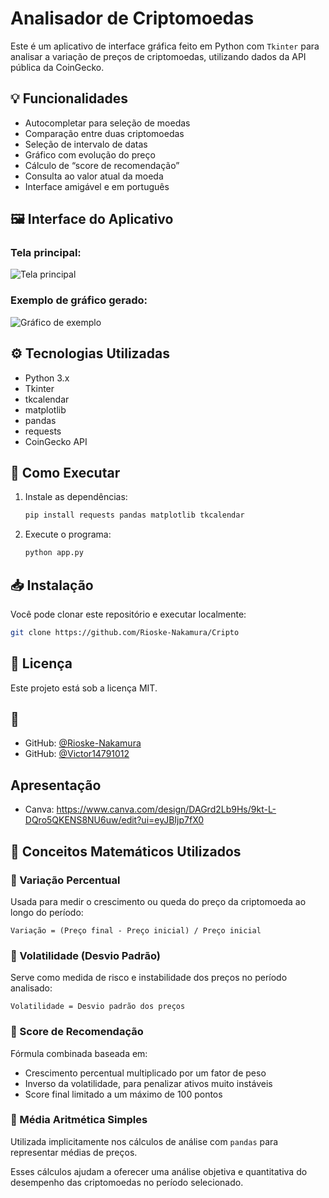 
# Analisador de Criptomoedas

Este é um aplicativo de interface gráfica feito em Python com `Tkinter` para analisar a variação de preços de criptomoedas, utilizando dados da API pública da CoinGecko.

## 💡 Funcionalidades

- Autocompletar para seleção de moedas
- Comparação entre duas criptomoedas
- Seleção de intervalo de datas
- Gráfico com evolução do preço
- Cálculo de “score de recomendação”
- Consulta ao valor atual da moeda
- Interface amigável e em português

## 🖼️ Interface do Aplicativo

### Tela principal:

![Tela principal](/Cripto-main/img/figura.png)

### Exemplo de gráfico gerado:

![Gráfico de exemplo](/Cripto-main/img/Figure_1.png)

## ⚙️ Tecnologias Utilizadas

- Python 3.x
- Tkinter
- tkcalendar
- matplotlib
- pandas
- requests
- CoinGecko API

## 🧪 Como Executar

1. Instale as dependências:
   ```bash
   pip install requests pandas matplotlib tkcalendar
   ```

2. Execute o programa:
   ```bash
   python app.py
   ```

## 📥 Instalação

Você pode clonar este repositório e executar localmente:

```bash
git clone https://github.com/Rioske-Nakamura/Cripto

```

## 📄 Licença

Este projeto está sob a licença MIT.

## 👤

- GitHub: [@Rioske-Nakamura](https://github.com/Rioske-Nakamura)
- GitHub: [@Victor14791012](https://github.com/Victor14791012)

## Apresentação

- Canva: https://www.canva.com/design/DAGrd2Lb9Hs/9kt-L-DQro5QKENS8NU6uw/edit?ui=eyJBIjp7fX0



## 📐 Conceitos Matemáticos Utilizados

### 🔹 Variação Percentual
Usada para medir o crescimento ou queda do preço da criptomoeda ao longo do período:

```
Variação = (Preço final - Preço inicial) / Preço inicial
```

### 🔹 Volatilidade (Desvio Padrão)
Serve como medida de risco e instabilidade dos preços no período analisado:

```
Volatilidade = Desvio padrão dos preços
```

### 🔹 Score de Recomendação
Fórmula combinada baseada em:
- Crescimento percentual multiplicado por um fator de peso
- Inverso da volatilidade, para penalizar ativos muito instáveis
- Score final limitado a um máximo de 100 pontos

### 🔹 Média Aritmética Simples
Utilizada implicitamente nos cálculos de análise com `pandas` para representar médias de preços.

Esses cálculos ajudam a oferecer uma análise objetiva e quantitativa do desempenho das criptomoedas no período selecionado.



